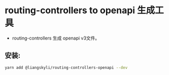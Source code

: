 # routing-controllers to openapi 生成工具
- routing-controllers 生成 openapi v3文件。

## 安装:
```bash
yarn add @liangskyli/routing-controllers-openapi --dev
```
